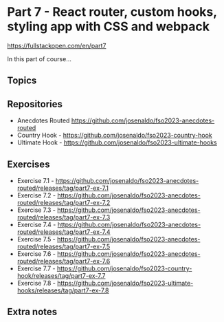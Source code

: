# Part 7 - React router, custom hooks, styling app with CSS and webpack

<https://fullstackopen.com/en/part7>

In this part of course...

## Topics

## Repositories

- Anecdotes Routed <https://github.com/josenaldo/fso2023-anecdotes-routed>
- Country Hook - <https://github.com/josenaldo/fso2023-country-hook>
- Ultimate Hook - <https://github.com/josenaldo/fso2023-ultimate-hooks>

## Exercises

- Exercise 7.1 - <https://github.com/josenaldo/fso2023-anecdotes-routed/releases/tag/part7-ex-7.1>
- Exercise 7.2 - <https://github.com/josenaldo/fso2023-anecdotes-routed/releases/tag/part7-ex-7.2>
- Exercise 7.3 - <https://github.com/josenaldo/fso2023-anecdotes-routed/releases/tag/part7-ex-7.3>
- Exercise 7.4 - <https://github.com/josenaldo/fso2023-anecdotes-routed/releases/tag/part7-ex-7.4>
- Exercise 7.5 - <https://github.com/josenaldo/fso2023-anecdotes-routed/releases/tag/part7-ex-7.5>
- Exercise 7.6 - <https://github.com/josenaldo/fso2023-anecdotes-routed/releases/tag/part7-ex-7.6>
- Exercise 7.7 - <https://github.com/josenaldo/fso2023-country-hook/releases/tag/part7-ex-7.7>
- Exercise 7.8 - <https://github.com/josenaldo/fso2023-ultimate-hooks/releases/tag/part7-ex-7.8>

## Extra notes
